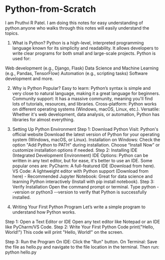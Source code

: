 # Python-from-Scratch
I am Pruthvi R Patel. I am doing this notes for easy understanding of python.anyone who walks through this notes will easily understand the topics.

1. What is Python?
Python is a high-level, interpreted programming language known for its simplicity and readability. It allows developers to write clear programs for both small and large-scale projects. Python is used for:

Web development (e.g., Django, Flask)
Data Science and Machine Learning (e.g., Pandas, TensorFlow)
Automation (e.g., scripting tasks)
Software development and more.
 
2. Why is Python Popular?
Easy to learn: Python’s syntax is simple and very close to natural language, making it a great language for beginners.
Community support: It has a massive community, meaning you'll find lots of tutorials, resources, and libraries.
Cross-platform: Python works on different operating systems (Windows, macOS, Linux, etc.).
Versatile: Whether it's web development, data analysis, or automation, Python has libraries for almost everything.
3. Setting Up Python Environment
Step 1: Download Python
Visit: Python's official website
Download the latest version of Python for your operating system (Windows, macOS, or Linux).
Installation on Windows:
Check the option "Add Python to PATH" during installation.
Choose “Install Now” or customize installation options if needed.
Step 2: Installing IDE (Integrated Development Environment)
IDE Options: Python can be written in any text editor, but for ease, it's better to use an IDE. Some popular ones are:
PyCharm: A full-featured IDE (Download from here).
VS Code: A lightweight editor with Python support (Download from here) - Recommended
Jupyter Notebook: Great for data science and learning Python interactively (Install with pip install notebook).
Step 3: Verify Installation
Open the command prompt or terminal.
Type python --version or python3 --version to verify that Python is successfully installed.

4. Writing Your First Python Program
Let’s write a simple program to understand how Python works.

Step 1: Open a Text Editor or IDE
Open any text editor like Notepad or an IDE like PyCharm/VS Code.
Step 2: Write Your First Python Code
print("Hello, World!")
This code will print "Hello, World!" on the screen.

Step 3: Run the Program
On IDE: Click the "Run" button.
On Terminal: Save the file as hello.py and navigate to the file location in the terminal. Then run:
python hello.py
